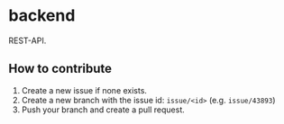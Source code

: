 # backend
REST-API.

## How to contribute
1. Create a new issue if none exists.
2. Create a new branch with the issue id: `issue/<id>` (e.g. `issue/43893`)
3. Push your branch and create a pull request.
